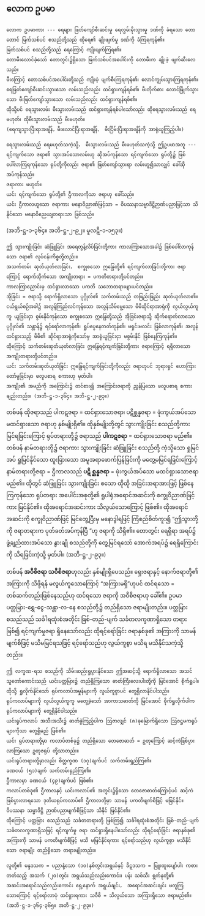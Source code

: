 ## လောက ဥပမာ

    လောက ဥပမာကား --- ရေများ ဖြတ်ကျော်စီးဆင်းမှု ရေလွှမ်းမိုးသွားမှု ဒဏ်ကို ခံရသော တောတောင် မြက်သစ်ပင် စသည်တို့သည် ထိုရေ၏ ချိုးဖျက်မှု ဒဏ်ကို ခံကြရကုန်၏။ 
    မြက်သစ်ပင် စသည်တို့သည် ရေကြောင့် ကျိုးပျက်ကြရ၏။ 
    တောမီးလောင်ခဲ့သော် တောတွင်း၌ရှိသော မြက်သစ်ပင်အပေါင်းကို တောမီးက ချိုးဖဲ့ ဖျက်ဆီးလေသည်။ 
    မီးကြောင့် တောသစ်ပင်အပေါင်းတို့သည် ကျိုးပဲ့ ပျက်စီးကြရကုန်၏၊ လောင်ကျွမ်းသွားကြရကုန်၏။ 
    ရေဖြတ်ကျော်စီးဆင်းသွားသော လမ်းသည်လည်း ထင်ရှားကျန်ရစ်၏၊ မီးတိုက်စား လောင်မြိုက်သွားသော မီးဖြတ်ကျော်သွားသော လမ်းသည်လည်း ထင်ရှားကျန်ရစ်၏။ 
    ထိုသို့ပင် ရေသွားလမ်း မီးသွားလမ်းသည် ထင်ရှားကျန်ရစ်ပါသော်လည်း ထိုရေသွားလမ်းသည် ရေမဟုတ်၊ ထိုမီးသွားလမ်းသည် မီးမဟုတ်။ 
    (ရေကျသွားပြီးရာအချိန်，မီးလောင်ပြီးရာအချိန်， မီးငြိမ်းပြီးရာအချိန်ကို အာရုံယူကြည့်ပါ။)

    ရေသွားလမ်းသည် ရေမဟုတ်သကဲ့သို့， မီးသွားလမ်းသည် မီးမဟုတ်သကဲ့သို့ ဤဥပမာအတူ --- ရင့်ကျက်သော ဇရာ၏ သွားအပ်သောလမ်းဟု ဆိုအပ်ကုန်သော ရင့်ကျက်သော ရုပ်တို့၌ ဖြစ်ပေါ်လာကြရကုန်သော ရုပ်တို့ကိုလည်း ဇရာ၏ ဖြတ်ကျော်သွားရာ လမ်းဟူ၍သာလျှင် ခေါ်ဆိုအပ်ကုန်သည်။ 
    ဇရာကား မဟုတ်။ 
    ယင်း ရင့်ကျက်သော ရုပ်တို့၏ ဌီကာလကိုသာ ဇရာဟု ခေါ်သည်။ 
    ယင်း ဌီကာလဟူသော ဇရာကား မနောဝိညာဏ်ဖြင့်သာ = ဝိပဿနာသမ္မာဒိဋ္ဌိဉာဏ်ပညာဖြင့်သာ သိနိုင်သော မနောဝိညေယျတရားသာ ဖြစ်သည်။
<r>(အဘိ-ဋ္ဌ-၁-၃၆၄။ အဘိ-ဋ္ဌ-၂-၉၂။ မူလဋီ-၁-၁၅၃။)</r>

    ဤ သွားကျိုးခြင်း ဆံဖြူခြင်း အရေတွန့်လိပ်ခြင်းတို့ကား ကာလကြာသောအခါ၌ ဖြစ်ပေါ်လာကုန်သော ဇရာ၏ လုပ်ငန်းကိစ္စတို့တည်း။ 
    အသက်တမ်း ဆုတ်ယုတ်လာခြင်း， စက္ခုစသော ဣန္ဒြေတို့၏ ရင့်ကျက်လာခြင်းတို့ကား ဇရာကြောင့် ရောက်ထိုက်သော အကျိုးတရား = ပကတိတရားတို့ပင်တည်း။ 
    ကာလကြာညောင်းမှ ထင်ရှားလာသော ပကတိ သဘောတရားများပင်တည်း။ 
    အိုခြင်း = ဇရာသို့ ရောက်ရှိလာသော ပုဂ္ဂိုလ်၏ သက်တမ်းသည် တဖြည်းဖြည်း ဆုတ်ယုတ်လာ၏။ 
    ငယ်ရွယ်စဉ်အခါ၌ အလွန်ကြည်လင်ကုန်သော အလွန်သိမ်မွေ့သော မိမိဆိုင်ရာအာရုံကို လွယ်လွယ်ကူကူ ယူခြင်းငှာ စွမ်းနိုင်ကုန်သော စက္ခုစသော ဣန္ဒြေတို့သည် အိုခြင်းဇရာသို့ ဆိုက်ရောက်လာသော ပုဂ္ဂိုလ်၏ သန္တာန်၌ ရင့်ရော်လာကုန်၏၊ ရှုပ်ပွေနေတတ်ကုန်၏၊ မရှင်းမလင်း ဖြစ်လာကုန်၏၊ အလွန်ထင်ရှားသည့် မိမိ၏ ဆိုင်ရာအာရုံကိုသော်မှ အာရုံယူခြင်းငှာ မစွမ်းနိုင် ဖြစ်နေကြကုန်၏။ 
    ထိုကြောင့် သက်တမ်းဆုတ်ယုတ်လာခြင်း ဣန္ဒြေရင့်ကျက်ခြင်းတို့ကား ဇရာကြောင့် ရရှိလာသော အကျိုးတရားတို့ပင်တည်း။ 
    ယင်း သက်တမ်းဆုတ်ယုတ်ခြင်း ဣန္ဒြေရင့်ကျက်ခြင်းတို့ကိုလည်း ဇရာဟုပင် ဘုရားရှင် ဟောကြားတော်မူခြင်းမှာ ဖလူပစာရ စကားဟု မှတ်ပါ။ 
    အကျိုး၏ အမည်ကို အကြောင်း၌ တင်စား၍ အကြောင်းဇရာကို ညွှန်ပြသော ဖလူပစာရ စကားချည်းတည်း။ (အဘိ-ဋ္ဌ-၁-၃၆၄။ အဘိ-ဋ္ဌ-၂-၉၃။)

တစ်ဖန် ထိုဇရာသည် ပါကဋဇရာ = ထင်ရှားသောဇရာ၊ ပဋိစ္ဆန္နဇရာ = ဖုံးကွယ်အပ်သော မထင်ရှားသော ဇရာဟု နှစ်မျိုးရှိ၏။ 
ထိုနှစ်မျိုးတို့တွင် သွားကျိုးခြင်း စသည်တို့ကား မြင်ရခြင်းကြောင့် ရုပ်တရားတို့၌ ဇရာသည် **ပါကဋဇရာ** = ထင်ရှားသောဇရာ မည်၏။ 
တစ်ဖန် နာမ်တရားတို့၌ ဇရာကား သွားကျိုးခြင်း ဆံဖြူခြင်း စသည်တို့ ကဲ့သို့သော ရှုမြင်အပ် ရှုမြင်နိုင်သော ထူးခြားသော အမူအရာဖောက်ပြန်ခြင်းကို မတွေ့မမြင်ရခြင်းကြောင့် နာမ်တရားတို့ဇရာ = ဌီကာလသည် **ပဋိ စ္ဆန္နဇရာ** = ဖုံးကွယ်အပ်သော မထင်ရှားသောဇရာ မည်၏။ 
ထိုတွင် ဆံဖြူခြင်း သွားကျိုးခြင်း စသော ထိုထို အခြင်းအရာအားဖြင့် ဖြစ်နေကြကုန်သော ရုပ်တရား အပေါင်းအစုတို့၏ ရူပါရုံအရောင်အဆင်းကို စက္ခုဝိညာဏ်ဖြင့်ကား မြင်နိုင်၏။ 
ထိုအရောင်အဆင်းကား သိလွယ်သောကြောင့် ဖြစ်၏။ 
ထိုအရောင်အဆင်းကို စက္ခုဝိညာဏ်ဖြင့် မြင်တွေ့ပြီးမှ မနောဒွါရဖြင့် ကြံစည်စိတ်ကူး၍ “ဤသွားတို့ကို ဇရာတရားက ပုတ်ခတ်အပ်ကုန်ပြီ ”ဟု ဇရာကို သိရှိ၏။ 
တောတွင်း ရေရှိရာ အရပ်၌ ဖွဲ့ချည်ထားအပ်သော နွားချို စသည်တို့ကို တွေ့မြင်ရသော် အောက်အရပ်၌ ရေရှိကြောင်းကို သိရခြင်းကဲ့သို့ မှတ်ပါ။ (အဘိ-ဋ္ဌ-၂-၉၃။)

တစ်ဖန် **အဝီစိဇရာ သဝီစိဇရာ**ဟုလည်း နှစ်မျိုးရှိပေသည်။ 
ရှေးဇရာနှင့် နောက်ဇရာတို့၏ အကြားကို သိဖို့ရန် မလွယ်ကူသောကြောင့် “အကြားမရှိ”ဟုပင် ထင်ရသော = တစ်ဆက်တည်းဖြစ်နေသည်ဟု ထင်ရသော ဇရာကို အဝီစိဇရာဟု ခေါ်၏။ 
ဥပမာ ပတ္တမြား-ရွှေ-ငွေ-သန္တာ-လ-နေ စသည်တို့၌ တည်ရှိသော ဇရာမျိုးတည်း။ 
ပတ္တမြား စသည်သည် သင်္ခါရထုံးစံအတိုင်း ဖြစ်-တည်-ပျက် သင်္ခတလက္ခဏာရှိသော တရားဖြစ်၍ ရင့်ကျက်မှုဇရာ ရှိနေသော်လည်း ထိုရင့်ရော်ခြင်း ဇရာနှစ်ခု၏ အကြားကို သာမန်မျက်စိဖြင့် မသိမမြင်ရသဖြင့် ရင့်ရော်သည်ဟု လွယ်ကူစွာ မသိရ မသိနိုင်သကဲ့သို့တည်း။

    ဤ လက္ခဏ-ရသ စသည်ကို သိမ်းဆည်းရှုပွားနိုင်သော ဤအဆင့်သို့ ရောက်ရှိလာသော အသင်သူတော်ကောင်းသည် ယင်းပတ္တမြား၌ တည်ရှိကြသော ဓာတ်ကြီးလေးပါးတို့ကို မြင်အောင် စိုက်ရှုပါ။ 
    ထိုသို့ ရှုလိုက်နိုင်သော် ရုပ်ကလာပ်အမှုန်များကို လွယ်ကူစွာပင် တွေ့ရှိလာနိုင်ပါသည်။ 
    ရုပ်ကလာပ်များကို လွယ်လွယ်ကူကူ မတွေ့ခဲ့သော် အာကာသဓာတ်ကို မြင်အောင် စိုက်ရှုလိုက်ပါက ရုပ်ကလာပ်များကို တွေ့ရှိနိုင်ပါသည်။ 
    ယင်းရုပ်ကလာပ် အသီးအသီး၌ ဓာတ်ခွဲကြည့်ပါက ဩဇာလျှင် (၈)ခုမြောက်ရှိသော ဩဇဋ္ဌမကရုပ်များကိုသာ တွေ့ရှိမည် ဖြစ်၏။ 
    ယင်း ရုပ်တရားတို့မှာ ကလာပ်တစ်ခု၌ တည်ရှိသော တေဇောဓာတ် = ဥတုကြောင့် ဆင့်ကဲဖြစ်ပွားလာကြသော ဥတုဇရုပ် တို့သာတည်း။ 
    ယင်းရုပ်တရားတို့မှာလည်း စိတ္တက္ခဏ (၁၇)ချက်ပင် သက်တမ်းရှည်ကြ၏။ 
    ခဏငယ် (၅၁)ချက် သက်တမ်းရှည်ကြ၏။ 
    ဌီကာလမှာ ခဏငယ် (၄၉)ချက်ပင် ဖြစ်၏။ 
    ကလာပ်တစ်ခု၏ ဌီကာလနှင့် ယင်းကလာပ်၏ အတွင်း၌ရှိသော တေဇောဓာတ်ကြောင့်ပင် ဆင့်ကဲဖြစ်ပွားလာရသော ဒုတိယရုပ်ကလာပ်၏ ဌီကာလတို့မှာ သာမန် ပကတိမျက်စိဖြင့် မမြင်နိုင်။ 
    ဝိပဿနာ သမ္မာဒိဋ္ဌိ ဉာဏ်ပညာမျက်စိဖြင့်သာ သိနိုင် မြင်နိုင်၏။ 
    ထိုကြောင့် ပတ္တမြား စသည်သည် သင်္ခတတရားတို့ ဖြစ်ကြ၍ သင်္ခါရထုံးစံအတိုင်း ဖြစ်-တည်-ပျက် သင်္ခတလက္ခဏာရှိသဖြင့် ရင့်ကျက်မှု ဇရာ ထင်ရှားရှိနေပါသော်လည်း ထိုရင့်ရော်ခြင်း ဇရာနှစ်ခု၏ အကြားကို သာမန် ပကတိမျက်စိဖြင့် မသိ မမြင်နိုင်ရကား ရင့်ရော်သည်ဟု လွယ်ကူစွာ မသိနိုင်သော ဇရာမျိုး တည်ရှိသော တရားမျိုးတည်း။

    လူတို့၏ မန္ဒဒသက = ပညာနုံ့သော (၁၀)နှစ်တွင်းအရွယ်နှင့် ခိဋ္ဋဒသက = မြူးထူးပျော်ပါး ကစားတတ်သည့် အသက် (၂၀)တွင်း အရွယ်သည်လည်းကောင်း၊ ပန်း သစ်သီး ရွက်နုတို့၏ အဆင်းအရောင်သည်လည်းကောင်း ရှေ့နောက် အရွယ်ချင်း， အရောင်အဆင်းချင်း မတူကြသောကြောင့် ရင့်ရော်လာပုံ ထင်ရှားရကား သဝီစိ = သိလွယ်သော အကြားရှိသော ဇရာမည်၏။ (အဘိ-ဋ္ဌ-၁-၃၆၄-၃၆၅။ အဘိ-ဋ္ဌ-၂-၉၃။)